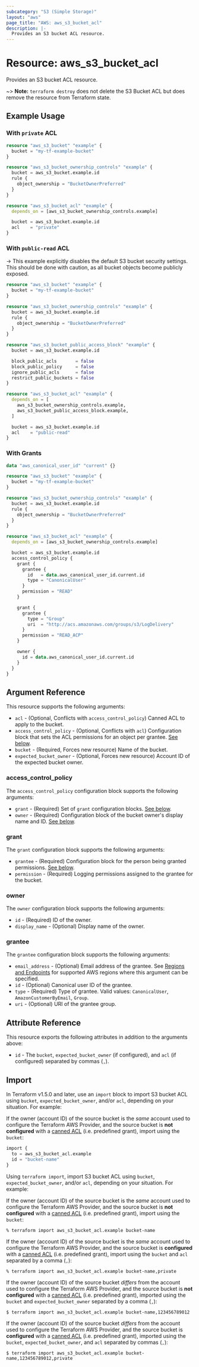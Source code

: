 ```yaml
---
subcategory: "S3 (Simple Storage)"
layout: "aws"
page_title: "AWS: aws_s3_bucket_acl"
description: |-
  Provides an S3 bucket ACL resource.
---
```


# Resource: aws_s3_bucket_acl

Provides an S3 bucket ACL resource.

~> **Note:** `terraform destroy` does not delete the S3 Bucket ACL but does remove the resource from Terraform state.

## Example Usage

### With `private` ACL

```terraform
resource "aws_s3_bucket" "example" {
  bucket = "my-tf-example-bucket"
}

resource "aws_s3_bucket_ownership_controls" "example" {
  bucket = aws_s3_bucket.example.id
  rule {
    object_ownership = "BucketOwnerPreferred"
  }
}

resource "aws_s3_bucket_acl" "example" {
  depends_on = [aws_s3_bucket_ownership_controls.example]

  bucket = aws_s3_bucket.example.id
  acl    = "private"
}
```

### With `public-read` ACL

-> This example explicitly disables the default S3 bucket security settings. This
should be done with caution, as all bucket objects become publicly exposed.

```terraform
resource "aws_s3_bucket" "example" {
  bucket = "my-tf-example-bucket"
}

resource "aws_s3_bucket_ownership_controls" "example" {
  bucket = aws_s3_bucket.example.id
  rule {
    object_ownership = "BucketOwnerPreferred"
  }
}

resource "aws_s3_bucket_public_access_block" "example" {
  bucket = aws_s3_bucket.example.id

  block_public_acls       = false
  block_public_policy     = false
  ignore_public_acls      = false
  restrict_public_buckets = false
}

resource "aws_s3_bucket_acl" "example" {
  depends_on = [
    aws_s3_bucket_ownership_controls.example,
    aws_s3_bucket_public_access_block.example,
  ]

  bucket = aws_s3_bucket.example.id
  acl    = "public-read"
}
```

### With Grants

```terraform
data "aws_canonical_user_id" "current" {}

resource "aws_s3_bucket" "example" {
  bucket = "my-tf-example-bucket"
}

resource "aws_s3_bucket_ownership_controls" "example" {
  bucket = aws_s3_bucket.example.id
  rule {
    object_ownership = "BucketOwnerPreferred"
  }
}

resource "aws_s3_bucket_acl" "example" {
  depends_on = [aws_s3_bucket_ownership_controls.example]

  bucket = aws_s3_bucket.example.id
  access_control_policy {
    grant {
      grantee {
        id   = data.aws_canonical_user_id.current.id
        type = "CanonicalUser"
      }
      permission = "READ"
    }

    grant {
      grantee {
        type = "Group"
        uri  = "http://acs.amazonaws.com/groups/s3/LogDelivery"
      }
      permission = "READ_ACP"
    }

    owner {
      id = data.aws_canonical_user_id.current.id
    }
  }
}
```

## Argument Reference

This resource supports the following arguments:

* `acl` - (Optional, Conflicts with `access_control_policy`) Canned ACL to apply to the bucket.
* `access_control_policy` - (Optional, Conflicts with `acl`) Configuration block that sets the ACL permissions for an object per grantee. [See below](#access_control_policy).
* `bucket` - (Required, Forces new resource) Name of the bucket.
* `expected_bucket_owner` - (Optional, Forces new resource) Account ID of the expected bucket owner.

### access_control_policy

The `access_control_policy` configuration block supports the following arguments:

* `grant` - (Required) Set of `grant` configuration blocks. [See below](#grant).
* `owner` - (Required) Configuration block of the bucket owner's display name and ID. [See below](#owner).

### grant

The `grant` configuration block supports the following arguments:

* `grantee` - (Required) Configuration block for the person being granted permissions. [See below](#grantee).
* `permission` - (Required) Logging permissions assigned to the grantee for the bucket.

### owner

The `owner` configuration block supports the following arguments:

* `id` - (Required) ID of the owner.
* `display_name` - (Optional) Display name of the owner.

### grantee

The `grantee` configuration block supports the following arguments:

* `email_address` - (Optional) Email address of the grantee. See [Regions and Endpoints](https://docs.aws.amazon.com/general/latest/gr/rande.html#s3_region) for supported AWS regions where this argument can be specified.
* `id` - (Optional) Canonical user ID of the grantee.
* `type` - (Required) Type of grantee. Valid values: `CanonicalUser`, `AmazonCustomerByEmail`, `Group`.
* `uri` - (Optional) URI of the grantee group.

## Attribute Reference

This resource exports the following attributes in addition to the arguments above:

* `id` - The `bucket`, `expected_bucket_owner` (if configured), and `acl` (if configured) separated by commas (`,`).

## Import

In Terraform v1.5.0 and later, use an `import` block to import S3 bucket ACL using `bucket`, `expected_bucket_owner`, and/or `acl`, depending on your situation. For example:

If the owner (account ID) of the source bucket is the _same_ account used to configure the Terraform AWS Provider, and the source bucket is **not configured** with a
[canned ACL][1] (i.e. predefined grant), import using the `bucket`:

```terraform
import {
  to = aws_s3_bucket_acl.example
  id = "bucket-name"
}
```

Using `terraform import`, import S3 bucket ACL using `bucket`, `expected_bucket_owner`, and/or `acl`, depending on your situation. For example:

If the owner (account ID) of the source bucket is the _same_ account used to configure the Terraform AWS Provider, and the source bucket is **not configured** with a
[canned ACL][1] (i.e. predefined grant), import using the `bucket`:

```console
% terraform import aws_s3_bucket_acl.example bucket-name
```

If the owner (account ID) of the source bucket is the _same_ account used to configure the Terraform AWS Provider, and the source bucket is **configured** with a
[canned ACL][1] (i.e. predefined grant), import using the `bucket` and `acl` separated by a comma (`,`):

```console
% terraform import aws_s3_bucket_acl.example bucket-name,private
```

If the owner (account ID) of the source bucket _differs_ from the account used to configure the Terraform AWS Provider, and the source bucket is **not configured** with a [canned ACL][1] (i.e. predefined grant), imported using the `bucket` and `expected_bucket_owner` separated by a comma (`,`):

```
$ terraform import aws_s3_bucket_acl.example bucket-name,123456789012
```

If the owner (account ID) of the source bucket _differs_ from the account used to configure the Terraform AWS Provider, and the source bucket is **configured** with a
[canned ACL][1] (i.e. predefined grant), imported using the `bucket`, `expected_bucket_owner`, and `acl` separated by commas (`,`):

```
$ terraform import aws_s3_bucket_acl.example bucket-name,123456789012,private
```

[1]: https://docs.aws.amazon.com/AmazonS3/latest/userguide/acl-overview.html#canned-acl
